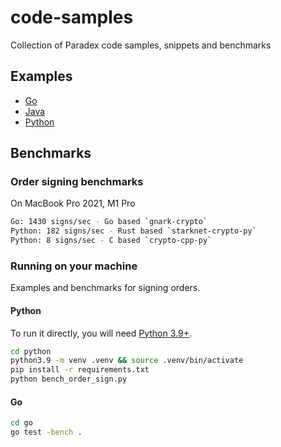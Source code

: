 # code-samples

Collection of Paradex code samples, snippets and benchmarks

## Examples

* [Go](go/README.md)
* [Java](java/README.md)
* [Python](python/README.md)

## Benchmarks

### Order signing benchmarks

On MacBook Pro 2021, M1 Pro

```bash
Go: 1430 signs/sec - Go based `gnark-crypto`
Python: 182 signs/sec - Rust based `starknet-crypto-py`
Python: 8 signs/sec - C based `crypto-cpp-py`
```

### Running on your machine

Examples and benchmarks for signing orders.

#### Python

To run it directly, you will need [Python 3.9+](https://www.python.org/downloads/).

```bash
cd python
python3.9 -m venv .venv && source .venv/bin/activate
pip install -r requirements.txt
python bench_order_sign.py
```

#### Go

```bash
cd go
go test -bench .
```
